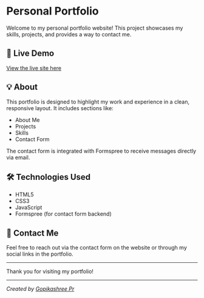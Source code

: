 # Personal Portfolio

Welcome to my personal portfolio website! This project showcases my skills, projects, and provides a way to contact me.

## 🚀 Live Demo
[View the live site here](https://gopikashreepr.github.io/my-portfolio/)

## 💡 About
This portfolio is designed to highlight my work and experience in a clean, responsive layout. It includes sections like:

- About Me
- Projects
- Skills
- Contact Form

The contact form is integrated with Formspree to receive messages directly via email.

## 🛠️ Technologies Used
- HTML5
- CSS3
- JavaScript 
- Formspree (for contact form backend)


## 📩 Contact Me
Feel free to reach out via the contact form on the website or through my social links in the portfolio.

---

Thank you for visiting my portfolio!

---

*Created by [Gopikashree Pr](https://github.com/gopikashreepr)*
